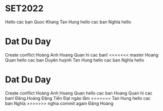 # SET2022
Hello các bạn
Quoc Khang
Tan Hung hello cac ban
Nghĩa hello
<h1>Dat Du Day </h1>
Create conflict
Hoàng Anh 
Hoang Quan hi cac ban!
<<<<<<< master
Hoang Quan hello cac ban
Duyên huỳnh
Tan Hung hello cac ban
Nghĩa hello
<h1>Dat Du Day </h1>
Create conflict
Hoàng Anh 
Hoang Quan hello cac ban
Hoang Quan hi cac ban!
Đăng.Hoàng
Đặng Tiến Đạt ngáo lắm
=======
Tan Hung hello cac ban
Nghĩa
>>>>>>> nghia commit again
Đăng Hoàng